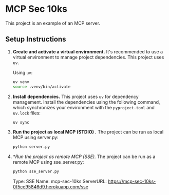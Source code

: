 # MCP Sec 10ks 

This project is an example of an MCP server.

## Setup Instructions

1.  **Create and activate a virtual environment.**
    It's recommended to use a virtual environment to manage project dependencies. This project uses `uv`.

    Using `uv`:
    ```bash
    uv venv
    source .venv/bin/activate
    ```

2.  **Install dependencies.**
    This project uses `uv` for dependency management. Install the dependencies using the following command, which synchronizes your environment with the `pyproject.toml` and `uv.lock` files:
    ```bash
    uv sync
    ```

3.  **Run the project as local MCP (STDIO) .**
    The project can be run as local MCP using server.py:
    ```bash
    python server.py
    ```

4.  **Run the project as remote MCP (SSE).*
    The project can be run as a remote MCP using sse_server.py:
    ```bash
    python sse_server.py
    ```

    Type: SSE
    Name: mcp-sec-10ks
    ServerURL: https://mcp-sec-10ks-0f5ce95846d9.herokuapp.com/sse
